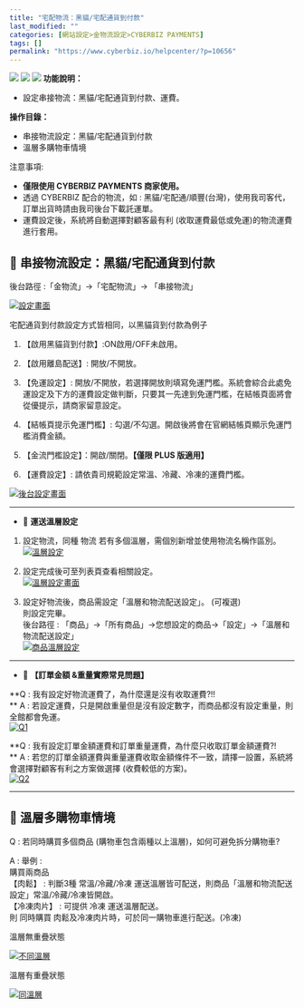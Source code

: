 ```yaml
---
title: "宅配物流：黑貓/宅配通貨到付款"
last_modified: ""
categories: [網站設定>金物流設定>CYBERBIZ PAYMENTS]
tags: []
permalink: "https://www.cyberbiz.io/helpcenter/?p=10656"
---
```


![](https://www.cyberbiz.io/helpcenter/wp-content/uploads/CYBPAYMENTS.png)
![](https://www.cyberbiz.io/helpcenter/wp-content/uploads/一般版3.png)
![](https://www.cyberbiz.io/helpcenter/wp-content/uploads/PLUS版3.png)
**功能說明：**  

* 設定串接物流：黑貓/宅配通貨到付款、運費。

**操作目錄：**

* 串接物流設定：黑貓/宅配通貨到付款
* 溫層多購物車情境 

注意事項:  

* **僅限使用 CYBERBIZ PAYMENTS 商家使用。**
* 透過 CYBERBIZ 配合的物流，如 : 黑貓/宅配通/順豐(台灣)，使用我司客代，訂單出貨時請由我司後台下載託運單。
* 運費設定後，系統將自動選擇對顧客最有利 (收取運費最低或免運)的物流運費進行套用。



## 📌 串接物流設定：黑貓/宅配通貨到付款


後台路徑 :「金物流」→「宅配物流」→ 「串接物流」  

[![設定畫面](https://www.cyberbiz.io/support/wp-content/uploads/黑貓宅配通貨到付款設定方式001.png)](https://www.cyberbiz.io/support/wp-content/uploads/黑貓宅配通貨到付款設定方式001.png)  

宅配通貨到付款設定方式皆相同，以黑貓貨到付款為例子  


1. 【啟用黑貓貨到付款】:ON啟用/OFF未啟用。


2. 【啟用離島配送】: 開放/不開放。


3. 【免運設定】: 開放/不開放，若選擇開放則填寫免運門檻。系統會綜合此處免運設定及下方的運費設定做判斷，只要其一先達到免運門檻，在結帳頁面將會從優提示，請商家留意設定。


4. 【結帳頁提示免運門檻】: 勾選/不勾選。開啟後將會在官網結帳頁顯示免運門檻消費金額。


5. 【金流門檻設定】：開啟/關閉。**【僅限 PLUS 版適用】**


6. 【運費設定】: 請依貴司規範設定常溫、冷藏、冷凍的運費門檻。


[![後台設定畫面](https://www.cyberbiz.io/support/wp-content/uploads/黑貓宅配通貨到付款設定方式002.png)](https://www.cyberbiz.io/support/wp-content/uploads/黑貓宅配通貨到付款設定方式002.png)  

* * *



* 📍 **運送溫層設定**


1. 設定物流，同種 物流 若有多個溫層，需個別新增並使用物流名稱作區別。  
[![溫層設定](https://www.cyberbiz.io/helpcenter/wp-content/uploads/物流運費設定06-1.png)](https://www.cyberbiz.io/helpcenter/wp-content/uploads/物流運費設定06-1.png)



2. 設定完成後可至列表頁查看相關設定。  
[![溫層設定畫面](https://www.cyberbiz.io/helpcenter/wp-content/uploads/物流運費設定07-1.png)](https://www.cyberbiz.io/helpcenter/wp-content/uploads/物流運費設定07-1.png)



3. 設定好物流後，商品需設定「溫層和物流配送設定」。 (可複選)  
則設定完畢。  
後台路徑 : 「商品」→「所有商品」→您想設定的商品→「設定」→「溫層和物流配送設定」  
[![商品溫層設定](https://www.cyberbiz.io/helpcenter/wp-content/uploads/物流運費設定08.png)](https://www.cyberbiz.io/helpcenter/wp-content/uploads/物流運費設定08.png)



* * *

* 📍 **【訂單金額 &重量實際常見問題】**

**Q : 我有設定好物流運費了，為什麼還是沒有收取運費?!!  
** A : 若設定運費，只是開啟重量但是沒有設定數字，而商品都沒有設定重量，則全館都會免運。  
[![Q1](https://www.cyberbiz.io/helpcenter/wp-content/uploads/物流運費設定04.png)](https://www.cyberbiz.io/helpcenter/wp-content/uploads/物流運費設定04.png)  

**Q : 我有設定訂單金額運費和訂單重量運費，為什麼只收取訂單金額運費?!  
** A : 若您的訂單金額運費與重量運費收取金額條件不一致，請擇一設置，系統將會選擇對顧客有利之方案做選擇 (收費較低的方案)。  
[![Q2](https://www.cyberbiz.io/helpcenter/wp-content/uploads/物流運費設定05.png)](https://www.cyberbiz.io/helpcenter/wp-content/uploads/物流運費設定05.png)  


* * *

## 📌 溫層多購物車情境



Q : 若同時購買多個商品 (購物車包含兩種以上溫層)，如何可避免拆分購物車?

A : 舉例 :  
購買兩商品  
【肉鬆】 : 判斷3種 常溫/冷藏/冷凍 運送溫層皆可配送，則商品「溫層和物流配送設定」常溫/冷藏/冷凍皆開啟。  
【冷凍肉片】 : 可提供 冷凍 運送溫層配送。  
則 同時購買 肉鬆及冷凍肉片時，可於同一購物車進行配送。(冷凍)  

溫層無重疊狀態

[![不同溫層](https://www.cyberbiz.io/helpcenter/wp-content/uploads/物流運費設定09-1.png)](https://www.cyberbiz.io/helpcenter/wp-content/uploads/物流運費設定09-1.png)

溫層有重疊狀態

[![同溫層](https://www.cyberbiz.io/helpcenter/wp-content/uploads/物流運費設定09-2.png)](https://www.cyberbiz.io/helpcenter/wp-content/uploads/物流運費設定09-2.png)

